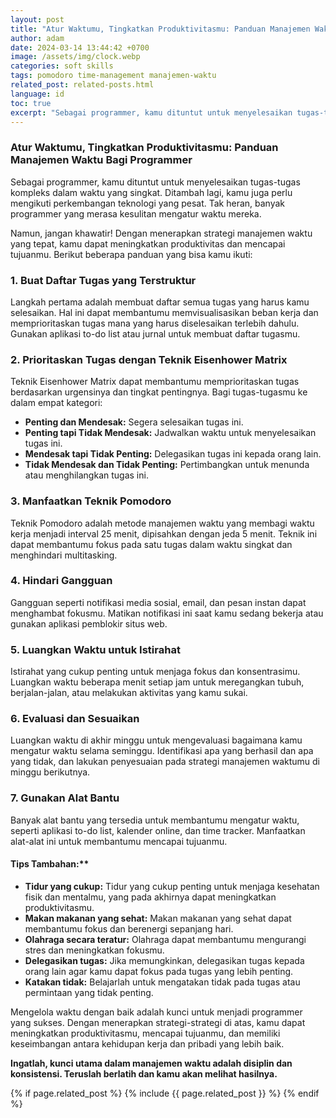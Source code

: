```yaml
---
layout: post
title: "Atur Waktumu, Tingkatkan Produktivitasmu: Panduan Manajemen Waktu Bagi Programmer"
author: adam
date: 2024-03-14 13:44:42 +0700
image: /assets/img/clock.webp
categories: soft skills
tags: pomodoro time-management manajemen-waktu
related_post: related-posts.html
language: id
toc: true
excerpt: "Sebagai programmer, kamu dituntut untuk menyelesaikan tugas-tugas kompleks dalam waktu yang singkat. Ditambah lagi, kamu juga perlu mengikuti perkembangan teknologi yang pesat. Tak heran, banyak programmer yang merasa kesulitan mengatur waktu mereka. "
---
```


### Atur Waktumu, Tingkatkan Produktivitasmu: Panduan Manajemen Waktu Bagi Programmer

Sebagai programmer, kamu dituntut untuk menyelesaikan tugas-tugas kompleks dalam waktu yang singkat. Ditambah lagi, kamu juga perlu mengikuti perkembangan teknologi yang pesat. Tak heran, banyak programmer yang merasa kesulitan mengatur waktu mereka. 

Namun, jangan khawatir! Dengan menerapkan strategi manajemen waktu yang tepat, kamu dapat meningkatkan produktivitas dan mencapai tujuanmu. Berikut beberapa panduan yang bisa kamu ikuti:

### 1. Buat Daftar Tugas yang Terstruktur

Langkah pertama adalah membuat daftar semua tugas yang harus kamu selesaikan. Hal ini dapat membantumu memvisualisasikan beban kerja dan memprioritaskan tugas mana yang harus diselesaikan terlebih dahulu. Gunakan aplikasi to-do list atau jurnal untuk membuat daftar tugasmu.

### 2. Prioritaskan Tugas dengan Teknik Eisenhower Matrix

Teknik Eisenhower Matrix dapat membantumu memprioritaskan tugas berdasarkan urgensinya dan tingkat pentingnya. Bagi tugas-tugasmu ke dalam empat kategori:

* **Penting dan Mendesak:** Segera selesaikan tugas ini.
* **Penting tapi Tidak Mendesak:** Jadwalkan waktu untuk menyelesaikan tugas ini.
* **Mendesak tapi Tidak Penting:** Delegasikan tugas ini kepada orang lain.
* **Tidak Mendesak dan Tidak Penting:** Pertimbangkan untuk menunda atau menghilangkan tugas ini.

### 3. Manfaatkan Teknik Pomodoro

Teknik Pomodoro adalah metode manajemen waktu yang membagi waktu kerja menjadi interval 25 menit, dipisahkan dengan jeda 5 menit. Teknik ini dapat membantumu fokus pada satu tugas dalam waktu singkat dan menghindari multitasking.

### 4. Hindari Gangguan

Gangguan seperti notifikasi media sosial, email, dan pesan instan dapat menghambat fokusmu. Matikan notifikasi ini saat kamu sedang bekerja atau gunakan aplikasi pemblokir situs web.

### 5. Luangkan Waktu untuk Istirahat

Istirahat yang cukup penting untuk menjaga fokus dan konsentrasimu. Luangkan waktu beberapa menit setiap jam untuk meregangkan tubuh, berjalan-jalan, atau melakukan aktivitas yang kamu sukai.

### 6. Evaluasi dan Sesuaikan

Luangkan waktu di akhir minggu untuk mengevaluasi bagaimana kamu mengatur waktu selama seminggu. Identifikasi apa yang berhasil dan apa yang tidak, dan lakukan penyesuaian pada strategi manajemen waktumu di minggu berikutnya.

### 7. Gunakan Alat Bantu

Banyak alat bantu yang tersedia untuk membantumu mengatur waktu, seperti aplikasi to-do list, kalender online, dan time tracker. Manfaatkan alat-alat ini untuk membantumu mencapai tujuanmu.

#### Tips Tambahan:**

* **Tidur yang cukup:** Tidur yang cukup penting untuk menjaga kesehatan fisik dan mentalmu, yang pada akhirnya dapat meningkatkan produktivitasmu.
* **Makan makanan yang sehat:** Makan makanan yang sehat dapat membantumu fokus dan berenergi sepanjang hari.
* **Olahraga secara teratur:** Olahraga dapat membantumu mengurangi stres dan meningkatkan fokusmu.
* **Delegasikan tugas:** Jika memungkinkan, delegasikan tugas kepada orang lain agar kamu dapat fokus pada tugas yang lebih penting.
* **Katakan tidak:** Belajarlah untuk mengatakan tidak pada tugas atau permintaan yang tidak penting.

Mengelola waktu dengan baik adalah kunci untuk menjadi programmer yang sukses. Dengan menerapkan strategi-strategi di atas, kamu dapat meningkatkan produktivitasmu, mencapai tujuanmu, dan memiliki keseimbangan antara kehidupan kerja dan pribadi yang lebih baik.

**Ingatlah, kunci utama dalam manajemen waktu adalah disiplin dan konsistensi. Teruslah berlatih dan kamu akan melihat hasilnya.**

{% if page.related_post %}
  {% include {{ page.related_post }} %}
{% endif %}